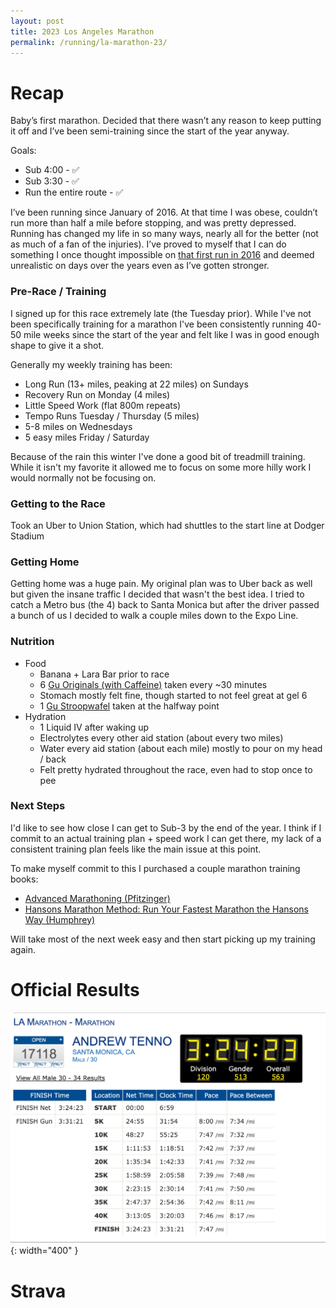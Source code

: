 ```yaml
---
layout: post
title: 2023 Los Angeles Marathon
permalink: /running/la-marathon-23/
---
```


# Recap
Baby’s first marathon. Decided that there wasn’t any reason to keep putting it off and I’ve been semi-training since the start of the year anyway.

Goals:
- Sub 4:00 - ✅
- Sub 3:30 - ✅
- Run the entire route - ✅

I’ve been running since January of 2016. At that time I was obese, couldn’t run more than half a mile before stopping, and was pretty depressed. Running has changed my life in so many ways, nearly all for the better (not as much of a fan of the injuries). I’ve proved to myself that I can do something I once thought impossible on [that first run in 2016](https://www.strava.com/activities/4143941348) and deemed unrealistic on days over the years even as I’ve gotten stronger.

### Pre-Race / Training
I signed up for this race extremely late (the Tuesday prior). While I've not been specifically training for a marathon I've been consistently running 40-50 mile weeks since the start of the year and felt like I was in good enough shape to give it a shot.

Generally my weekly training has been:
- Long Run (13+ miles, peaking at 22 miles) on Sundays
- Recovery Run on Monday (4 miles)
- Little Speed Work (flat 800m repeats)
- Tempo Runs Tuesday / Thursday (5 miles)
- 5-8 miles on Wednesdays
- 5 easy miles Friday / Saturday

Because of the rain this winter I've done a good bit of treadmill training. While it isn't my favorite it allowed me to focus on some more hilly work I would normally not be focusing on.

### Getting to the Race
Took an Uber to Union Station, which had shuttles to the start line at Dodger Stadium

### Getting Home
Getting home was a huge pain. My original plan was to Uber back as well but given the insane traffic I decided that wasn't the best idea. I tried to catch a Metro bus (the 4) back to Santa Monica but after the driver passed a bunch of us I decided to walk a couple miles down to the Expo Line.

### Nutrition
- Food
    - Banana + Lara Bar prior to race
    - 6 [Gu Originals (with Caffeine)](https://guenergy.com/products/energy-gel) taken every ~30 minutes
    - Stomach mostly felt fine, though started to not feel great at gel 6
    - 1 [Gu Stroopwafel](https://guenergy.com/products/gu-energy-stroopwafel) taken at the halfway point
- Hydration
    - 1 Liquid IV after waking up
    - Electrolytes every other aid station (about every two miles)
    - Water every aid station (about each mile) mostly to pour on my head / back
    - Felt pretty hydrated throughout the race, even had to stop once to pee

### Next Steps
I'd like to see how close I can get to Sub-3 by the end of the year. I think if I commit to an actual training plan + speed work I can get there, my lack of a consistent training plan feels like the main issue at this point.

To make myself commit to this I purchased a couple marathon training books:
- [Advanced Marathoning (Pfitzinger)](https://www.amazon.com/dp/149256866X)
- [Hansons Marathon Method: Run Your Fastest Marathon the Hansons Way (Humphrey)](https://www.amazon.com/dp/1937715485)

Will take most of the next week easy and then start picking up my training again.

# Official Results

![Official LA Marathon Results. 3:24:23, 7:47 minutes per mile pace ](/assets/posts/2023/2023-Los-Angeles-Marathon-Official-Results.png "Official Results"){: width="400" }

# Strava
<div class="strava-embed-placeholder" data-embed-type="activity" data-embed-id="8743609496"></div><script src="https://strava-embeds.com/embed.js"></script>

